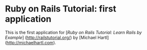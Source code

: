 # Ruby on Rails Tutorial: first application

This is the first application for
[*Ruby on Rails Tutorial: Learn Rails by Example*] (http://railstutorial.org/)
by [Michael Hartl] (http://michaelhartl.com).
